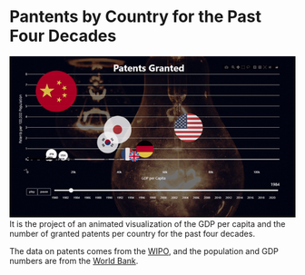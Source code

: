 # Pantents by Country for the Past Four Decades
![Patents](https://github.com/olavopoletti/Patents_by_Country/blob/main/patents_by_country.gif)
It is the project of an animated visualization of the GDP per capita and the number of granted patents per country for the past four decades.

The data on patents comes from the [WIPO](https://www.wipo.int/portal/en/index.html), and the population and GDP numbers are from the [World Bank](https://data.worldbank.org/).


